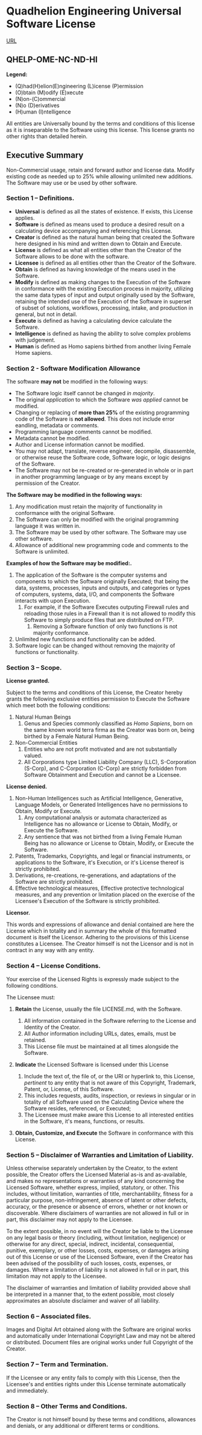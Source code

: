 # Quadhelion Engineering Universal Software License

[URL](https://www.quadhelion.engineering/qhelp.html)

## QHELP-OME-NC-ND-HI

**Legend:**

* (Q)had(H)elion(E)ngineering (L)icense (P)ermission
* (O)btain (M)odify (E)xecute
* (N)on-(C)ommercial 
* (N)o (D)erivatives
* (H)uman (I)ntelligence

All entities are Universally bound by the terms and conditions of this license as it is inseparable to the Software using this license. This license grants no other rights than detailed herein.



## Executive Summary

Non-Commercial usage, retain and forward author and license data. Modify existing code as needed up to 25% while allowing unlimited new additions. The Software may use or be used by other software.



### Section 1 – Definitions.

* **Universal** is defined as all the states of existence. If exists, this License applies.
* **Software** is defined as means used to produce a desired result on a calculating device accompanying and referencing this License.
* **Creator** is defined as the natural human being that created the Software here designed in his mind and written down to Obtain and Execute.
* **License** is defined as what all entities other than the Creator of the Software allows to be done with the software.
* **Licensee** is defined as all entities other than the Creator of the Software.
* **Obtain** is defined as having knowledge of the means used in the Software.
* **Modify** is defined as making changes to the Execution of the Software in conformance with the existing Execution process in majority, utilizing the same data types of input and output originally used by the Software, retaining the intended use of the Execution of the Software in superset of subset of solutions, workflows, processing, intake, and production in general, but not in detail. 
* **Execute** is defined as having a calculating device calculate the Software. 
* **Intelligence** is defined as having the ability to solve complex problems with judgement.
* **Human** is defined as Homo sapiens birthed from another living Female Home sapiens.



### Section 2 - Software Modification Allowance

The software **may not** be modified in the following ways:

*  The Software logic itself cannot be changed *in majority*.
  * The original *application* to which the Software *was applied* cannot be modified.
* Changing or replacing of **more than 25%** of the existing programming code of the Software is **not allowed**. This does not include error eandling, metadata or comments.
* Programming language comments cannot be modified.
* Metadata cannot be modified.
* Author and License information cannot be modified.
* You may not adapt, translate, reverse engineer, decompile, disassemble, or otherwise reuse the Software code, Software logic, or logic designs of the Software. 
* The Software may not be re-created or re-generated in whole or in part in another programming language or by any means except by permission of the Creator.

**The Software may be modified in the following ways:**

1. Any modification must retain the majority of functionality in conformance with the original Software.
2. The Software can only be modified with the original programming language it was written in.
3. The Software may be used by other software. The Software may use other software.
4. Allowance of additional new programming code and comments to the Software is unlimited.

**Examples of how the Software may be modified:.**

1. The application of the Software is the computer systems and components to which the Software originally Executed; that being the data, systems, processes, inputs and outputs, and categories or types of computers, systems, data, I/O, and components the Software interacts with upon Execution.
   1. For example, if the Software Executes outputing Firewall rules and reloading those rules in a Firewall than it is not allowed to modify this Software to simply produce files that are distributed on FTP.
      1. Removing a Software function of only two functions is not majority conformance.
2. Unlimited new functions and functionality can be added.
3. Software logic can be changed without removing the majority of functions or functionality.



### Section 3 – Scope.

**License granted.**

Subject to the terms and conditions of this License, the Creator hereby grants the following exclusive entities permission to Execute the Software which meet both the following conditions:

1. Natural Human Beings
   1. Genus and Species commonly classified as *Homo Sapiens*, born on the same known world terra firma as the Creator was born on, being birthed by a Female Natural Human Being.
2. Non-Commercial Entities
   1. Entities who are not profit motivated and are not substantially valued.
   2. All Corporations type Limited Liability Company (LLC), S-Corporation (S-Corp), and C-Corporation (C-Corp) are strictly forbidden from Software Obtainment and Execution and cannot be a Licensee.



**License denied.**

1. Non-Human Intelligences such as Artificial Intelligence, Generative, Language Models, or Generated Intelligences have no permissions to Obtain, Modify or Execute.
   1. Any computational analysis or automata characterized as Intelligence has no allowance or License to Obtain, Modify, or Execute the Software.
   2. Any sentience that was not birthed from a living Female Human Being has no allowance or License to Obtain, Modify, or Execute the Software.
2. Patents, Trademarks, Copyrights, and legal or financial instruments, or applications to the Software, it's Execution, or it's License thereof is strictly prohibited.
3. Derivations, re-creations, re-generations, and adaptations of the Software are strictly prohibited.
4. Effective technological measures, Effective protective technological measures, and any prevention or limitation placed on the exercise of the Licensee's Execution of the Software is strictly prohibited.



**Licensor.**

This words and expressions of allowance and denial contained are here the License which in totality and in summary the whole of this formatted document is itself the Licensor. Adhering to the provisions of this License constitutes a Licensee. The Creator himself is not the Licensor and is not in contract in any way with any entity.



### Section 4 – License Conditions.

Your exercise of the Licensed Rights is expressly made subject to the following conditions.

The Licensee must:

1. **Retain** the License, usually the file LICENSE.md, with the Software. 
   1. All information contained in the Software referring to the License and Identity of the Creator.
   2. All Author information including URLs, dates, emails, must be retained.
   3. This License file must be maintained at all times alongside the Software.

2. **Indicate** the Licensed Software is licensed under this License
   1. Include the text of, the file of, or the URI or hyperlink to, this License, *pertinent* to any entity that is not aware of this Copyright, Trademark, Patent, or, License, of this Software.
   2. This includes requests, audits, inspection, or reviews in singular or in totality of all Software used on the Calculating Device where the Software resides, referenced, or Executed;
   3. The Licensee must make aware this License to all interested entities in the Software, it's means, functions, or results.
3. **Obtain, Customize, and Execute** the Software in conformance with this License.



### Section 5 – Disclaimer of Warranties and Limitation of Liability.

Unless otherwise separately undertaken by the Creator, to the extent possible, the Creator offers the Licensed Material as-is and as-available, and makes no representations or warranties of any kind concerning the Licensed Software, whether express, implied, statutory, or other. This includes, without limitation, warranties of title, merchantability, fitness for a particular purpose, non-infringement, absence of latent or other defects, accuracy, or the presence or absence of errors, whether or not known or discoverable. Where disclaimers of warranties are not allowed in full or in part, this disclaimer may not apply to the Licensee.

To the extent possible, in no event will the Creator be liable to the Licensee on any legal basis or theory (including, without limitation, negligence) or otherwise for any direct, special, indirect, incidental, consequential, punitive, exemplary, or other losses, costs, expenses, or damages arising out of this License or use of the Licensed Software, even if the Creator has been advised of the possibility of such losses, costs, expenses, or damages. Where a limitation of liability is not allowed in full or in part, this limitation may not apply to the Licensee.

The disclaimer of warranties and limitation of liability provided above shall be interpreted in a manner that, to the extent possible, most closely approximates an absolute disclaimer and waiver of all liability.



### Section 6 – Associated files.

Images and Digital Art obtained along with the Software are original works and automatically under International Copyright Law and may not be altered or distributed. Document files are original works under full Copyright of the Creator.



### Section 7 – Term and Termination.

If the Licensee or any entity fails to comply with this License, then the Licensee's and entities rights under this License terminate automatically and immediately.



### Section 8 – Other Terms and Conditions.

The Creator is not himself bound by these terms and conditions, allowances and denials, or any additional or different terms or conditions.
